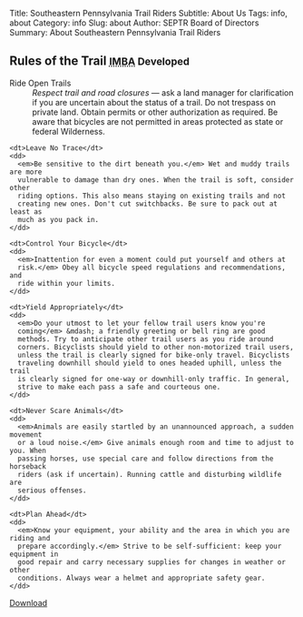 Title: Southeastern Pennsylvania Trail Riders
Subtitle: About Us
Tags: info, about
Category: info
Slug: about
Author: SEPTR Board of Directors
Summary: About Southeastern Pennsylvania Trail Riders

<section id="rules-of-the-trail">
  <h2>Rules of the Trail
    <small>
      <abbr title="International Mountain Bicycling Association">IMBA</abbr> Developed
    </small>
  </h2>

  <dl class="dl-horizontal">
    <dt>Ride Open Trails</dt>
    <dd>
      <em>Respect trail and road closures</em> &mdash; ask a land manager for
      clarification if you are uncertain about the status of a trail. Do not
      trespass on private land. Obtain permits or other authorization as
      required. Be aware that bicycles are not permitted in areas protected as
      state or federal Wilderness.
    </dd>

    <dt>Leave No Trace</dt>
    <dd>
      <em>Be sensitive to the dirt beneath you.</em> Wet and muddy trails are more
      vulnerable to damage than dry ones. When the trail is soft, consider other
      riding options. This also means staying on existing trails and not
      creating new ones. Don't cut switchbacks. Be sure to pack out at least as
      much as you pack in.
    </dd>

    <dt>Control Your Bicycle</dt>
    <dd>
      <em>Inattention for even a moment could put yourself and others at
      risk.</em> Obey all bicycle speed regulations and recommendations, and
      ride within your limits.
    </dd>

    <dt>Yield Appropriately</dt>
    <dd>
      <em>Do your utmost to let your fellow trail users know you're
      coming</em> &mdash; a friendly greeting or bell ring are good
      methods. Try to anticipate other trail users as you ride around
      corners. Bicyclists should yield to other non-motorized trail users,
      unless the trail is clearly signed for bike-only travel. Bicyclists
      traveling downhill should yield to ones headed uphill, unless the trail
      is clearly signed for one-way or downhill-only traffic. In general,
      strive to make each pass a safe and courteous one.
    </dd>

    <dt>Never Scare Animals</dt>
    <dd>
      <em>Animals are easily startled by an unannounced approach, a sudden movement
      or a loud noise.</em> Give animals enough room and time to adjust to you. When
      passing horses, use special care and follow directions from the horseback
      riders (ask if uncertain). Running cattle and disturbing wildlife are
      serious offenses.
    </dd>

    <dt>Plan Ahead</dt>
    <dd>
      <em>Know your equipment, your ability and the area in which you are riding and
      prepare accordingly.</em> Strive to be self-sufficient: keep your equipment in
      good repair and carry necessary supplies for changes in weather or other
      conditions. Always wear a helmet and appropriate safety gear.
    </dd>
  </dl>

  <a href="|filename|/documents/rules-of-the-trail.pdf" class="btn"><i class="icon-download"></i> Download</a>

</section>
